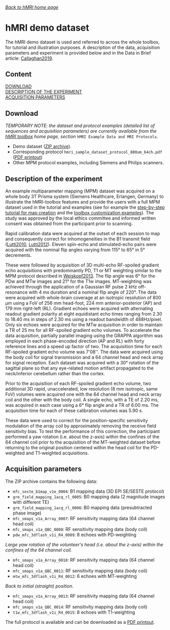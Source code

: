 ###### [Back to hMRI home page](Home)

# hMRI demo dataset 

The hMRI demo dataset is used and referred to across the whole toolbox, for tutorial and illustration purposes. A description of the data, acquisition parameters and experiment is provided below and in the Data in Brief article: [Callaghan2019](References).

## Content    

[DOWNLOAD](#download)     
[DESCRIPTION OF THE EXPERIMENT](#description-of-the-experiment)     
[ACQUISITION PARAMETERS](#acquisition-parameters)     
 
## Download

*TEMPORARY NOTE: the dataset and protocol examples (detailed list of sequences and acquisition parameters) are currently available from the [hMRI toolbox](http://hmri.info) home page, section* `hMRI Example Data and MRI Protocols`*.*

- Demo dataset ([ZIP archive][download-link]).
- Corresponding protocol `hmri_sample_dataset_protocol_800um_64ch.pdf` ([PDF printout][download-link])
- Other MPM protocol examples, including Siemens and Philips scanners.

## Description of the experiment

An example multiparameter mapping (MPM) dataset was acquired on a whole body 3T Prisma system (Siemens Healthcare, Erlangen, Germany) to illustrate the hMRI-toolbox features and provide the users with a full MPM dataset used in the tutorial and examples (see for example the [step-by-step tutorial for map creation](MapCreation#example) and the [toolbox customization examples](DefaultsAndCustomization#examples)). The study was approved by the local ethics committee and informed written consent was obtained from the participant prior to scanning.

Rapid calibration data were acquired at the outset of each session to map and consequently correct for inhomogeneities in 
the B1 transmit field ([Lutti2010](References), [Lutti2012](References)). Eleven spin-echo and stimulated-echo pairs 
were acquired with the nominal flip angles varying from 115° to 65° in 5° decrements.

These were followed by acquisition of 3D multi-echo RF-spoiled gradient echo acquisitions 
with predominantly PD, T1 or MT weighting similar to the MPM protocol described in
[Weiskopf2013](References). The flip angle was 6° for the PDw and MTw images and 
21° for the T1w images. MT-weighting was achieved through the application of 
a Gaussian RF pulse 2 kHz off-resonance with 4 ms duration and a nominal flip angle of 220°. 
The data were acquired with whole-brain coverage at an isotropic resolution of 800 µm using a 
FoV of 256 mm head-foot, 224 mm anterior-posterior (AP) and 179 mm right-left (RL). Gradient 
echoes were acquired with alternating readout gradient polarity at eight equidistant echo times 
ranging from 2.30 to 18.40 ms in steps of 2.30 ms using a readout bandwidth of 488Hz/pixel. 
Only six echoes were acquired for the MTw acquisition in order to maintain a 
TR of 25 ms for all RF-spoiled gradient echo volumes. To accelerate the data acquisition, partially parallel imaging using 
the GRAPPA algorithm was employed in each phase-encoded direction (AP and RL) with forty reference 
lines and a speed up factor of two. The acquisition time for each RF-spoiled gradient echo volume was 7'08''. 
The data were acquired using the body coil for signal transmission and a 64 channel head and 
neck array for signal reception. Each dataset was acquired with a 30° rotation of the sagittal plane 
so that any eye-related motion artifact propagated to the neck/inferior cerebellum rather than the cortex.

Prior to the acquisition of each RF-spoiled gradient echo volume, two additional 3D rapid, unaccelerated, low 
resolution (8 mm isotropic, same FoV) volumes were acquired one with the 64 channel head and neck array coil 
and the other with the body coil. A single echo, with a TE of 2.20 ms, was 
acquired in each case using a 6° flip angle and a TR of 6.00 ms. The acquisition 
time for each of these calibration volumes was 5.90 s.

These data were used to correct for the position-specific sensitivity modulation of the 
array coil by approximately removing the receive field sensitivity bias. 
To test the performance of this correction, the participant performed a yaw 
rotation (i.e. about the z-axis) within the confines of the 64 channel coil prior 
to the acquisition of the MT-weighted dataset before returning to the original position 
centered within the head coil for the PD-weighted and T1-weighted acquisitions.

## Acquisition parameters

The ZIP archive contains the following data:

- `mfc_seste_b1map_v1e_0004`: B1 mapping data (3D EPI SE/SESTE protocol)
- `gre_field_mapping_1acq_rl_0005`: B0 mapping data (2 magnitude images with different TE) 
- `gre_field_mapping_1acq_rl_0006`: B0 mapping data (presubtracted phase image)
- `mfc_smaps_v1a_Array_0007`: RF sensitivity mapping data (64 channel head coil)
- `mfc_smaps_v1a_QBC_0008`: RF sensitivity mapping data (body coil) 
- `pdw_mfc_3dflash_v1i_R4_0009`: 8 echoes with PD-weighting

*Large yaw rotation of the volunteer's head (i.e. about the z-axis) within the confines of the 64 channel coil.*

- `mfc_smaps_v1a_Array_0010`: RF sensitivity mapping data (64 channel head coil)
- `mfc_smaps_v1a_QBC_0011`: RF sensitivity mapping data (body coil) 
- `mtw_mfc_3dflash_v1i_R4_0012`: 6 echoes with MT-weighting

*Back to initial (straight) position.* 

- `mfc_smaps_v1a_Array_0013`: RF sensitivity mapping data (64 channel head coil)
- `mfc_smaps_v1a_QBC_0014`: RF sensitivity mapping data (body coil) 
- `t1w_mfc_3dflash_v1i_R4_0015`: 8 echoes with T1-weighting

The full protocol is available and can be downloaded as a [PDF printout][download-link].

[download-link]: https://owncloud.gwdg.de/index.php/s/iv2TOQwGy4FGDDZ